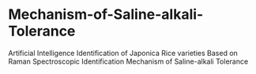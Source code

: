 # Mechanism-of-Saline-alkali-Tolerance
Artificial Intelligence Identification of Japonica Rice varieties Based on Raman Spectroscopic Identification Mechanism of Saline-alkali Tolerance
